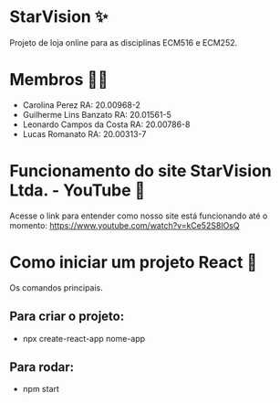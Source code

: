 # StarVision ✨
Projeto de loja online para as disciplinas ECM516 e ECM252.
# Membros 👨‍💻 
- Carolina Perez	          RA: 20.00968-2
- Guilherme Lins Banzato    RA: 20.01561-5
- Leonardo Campos da Costa  RA: 20.00786-8
- Lucas Romanato            RA: 20.00313-7

# Funcionamento do site StarVision Ltda. - YouTube 🎥
Acesse o link para entender como nosso site está funcionando até o momento: https://www.youtube.com/watch?v=kCe52S8lOsQ 

# Como iniciar um projeto React 💽
Os comandos principais.
## Para criar o projeto:
- npx create-react-app nome-app
## Para rodar:
- npm start

